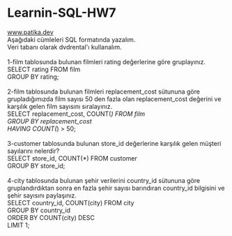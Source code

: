 # Learnin-SQL-HW7
www.patika.dev \
Aşağıdaki cümleleri SQL formatında yazalım. \
Veri tabanı olarak dvdrental'ı kullanalım. \
\
1-film tablosunda bulunan filmleri rating değerlerine göre gruplayınız. \
SELECT rating FROM film \
GROUP BY rating; \
\
2-film tablosunda bulunan filmleri replacement_cost sütununa göre grupladığımızda film sayısı 50 den fazla olan replacement_cost değerini ve karşılık gelen film sayısını sıralayınız. \
SELECT replacement_cost, COUNT(*) FROM film \
GROUP BY replacement_cost \
HAVING COUNT(*) > 50; \
\
3-customer tablosunda bulunan store_id değerlerine karşılık gelen müşteri sayılarını nelerdir?  \
SELECT store_id, COUNT(*) FROM customer \
GROUP BY store_id; \
\
4-city tablosunda bulunan şehir verilerini country_id sütununa göre gruplandırdıktan sonra en fazla şehir sayısı barındıran country_id bilgisini ve şehir sayısını paylaşınız.\
SELECT country_id, COUNT(city) FROM city \
GROUP BY country_id \
ORDER BY COUNT(city) DESC \
LIMIT 1;

